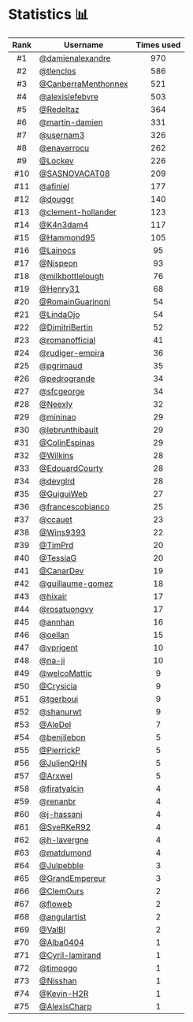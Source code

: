 # Statistics 📊

|Rank|Username|Times used|
:--------:|--------|:--------:|
|#1|[@damienalexandre](https://github.com/damienalexandre)|970|
|#2|[@tlenclos](https://github.com/tlenclos)|586|
|#3|[@CanberraMenthonnex](https://github.com/CanberraMenthonnex)|521|
|#4|[@alexislefebvre](https://github.com/alexislefebvre)|503|
|#5|[@Redeltaz](https://github.com/Redeltaz)|364|
|#6|[@martin-damien](https://github.com/martin-damien)|331|
|#7|[@usernam3](https://github.com/usernam3)|326|
|#8|[@enavarrocu](https://github.com/enavarrocu)|262|
|#9|[@Lockev](https://github.com/Lockev)|226|
|#10|[@SASNOVACAT08](https://github.com/SASNOVACAT08)|209|
|#11|[@afiniel](https://github.com/afiniel)|177|
|#12|[@douggr](https://github.com/douggr)|140|
|#13|[@clement-hollander](https://github.com/clement-hollander)|123|
|#14|[@K4n3dam4](https://github.com/K4n3dam4)|117|
|#15|[@Hammond95](https://github.com/Hammond95)|105|
|#16|[@Lainocs](https://github.com/Lainocs)|95|
|#17|[@Nispeon](https://github.com/Nispeon)|93|
|#18|[@milkbottlelough](https://github.com/milkbottlelough)|76|
|#19|[@Henry31](https://github.com/Henry31)|68|
|#20|[@RomainGuarinoni](https://github.com/RomainGuarinoni)|54|
|#21|[@LindaOjo](https://github.com/LindaOjo)|54|
|#22|[@DimitriBertin](https://github.com/DimitriBertin)|52|
|#23|[@romanofficial](https://github.com/romanofficial)|41|
|#24|[@rudiger-empira](https://github.com/rudiger-empira)|36|
|#25|[@pgrimaud](https://github.com/pgrimaud)|35|
|#26|[@pedrogrande](https://github.com/pedrogrande)|34|
|#27|[@sfcgeorge](https://github.com/sfcgeorge)|34|
|#28|[@Neexly](https://github.com/Neexly)|32|
|#29|[@mininao](https://github.com/mininao)|29|
|#30|[@lebrunthibault](https://github.com/lebrunthibault)|29|
|#31|[@ColinEspinas](https://github.com/ColinEspinas)|29|
|#32|[@Wilkins](https://github.com/Wilkins)|28|
|#33|[@EdouardCourty](https://github.com/EdouardCourty)|28|
|#34|[@devglrd](https://github.com/devglrd)|28|
|#35|[@GuiguiWeb](https://github.com/GuiguiWeb)|27|
|#36|[@francescobianco](https://github.com/francescobianco)|25|
|#37|[@ccauet](https://github.com/ccauet)|23|
|#38|[@Wins9393](https://github.com/Wins9393)|22|
|#39|[@TimPrd](https://github.com/TimPrd)|20|
|#40|[@TessiaG](https://github.com/TessiaG)|20|
|#41|[@CanarDev](https://github.com/CanarDev)|19|
|#42|[@guillaume-gomez](https://github.com/guillaume-gomez)|18|
|#43|[@hixair](https://github.com/hixair)|17|
|#44|[@rosatuongvy](https://github.com/rosatuongvy)|17|
|#45|[@annhan](https://github.com/annhan)|16|
|#46|[@oellan](https://github.com/oellan)|15|
|#47|[@vprigent](https://github.com/vprigent)|10|
|#48|[@na-ji](https://github.com/na-ji)|10|
|#49|[@welcoMattic](https://github.com/welcoMattic)|9|
|#50|[@Crysicia](https://github.com/Crysicia)|9|
|#51|[@tgerboui](https://github.com/tgerboui)|9|
|#52|[@shanurwt](https://github.com/shanurwt)|9|
|#53|[@AleDel](https://github.com/AleDel)|7|
|#54|[@benjilebon](https://github.com/benjilebon)|5|
|#55|[@PierrickP](https://github.com/PierrickP)|5|
|#56|[@JulienQHN](https://github.com/JulienQHN)|5|
|#57|[@Arxwel](https://github.com/Arxwel)|5|
|#58|[@firatyalcin](https://github.com/firatyalcin)|4|
|#59|[@renanbr](https://github.com/renanbr)|4|
|#60|[@j-hassani](https://github.com/j-hassani)|4|
|#61|[@SveRKeR92](https://github.com/SveRKeR92)|4|
|#62|[@h-lavergne](https://github.com/h-lavergne)|4|
|#63|[@matdumond](https://github.com/matdumond)|4|
|#64|[@Julpebble](https://github.com/Julpebble)|3|
|#65|[@GrandEmpereur](https://github.com/GrandEmpereur)|3|
|#66|[@ClemOurs](https://github.com/ClemOurs)|2|
|#67|[@floweb](https://github.com/floweb)|2|
|#68|[@angulartist](https://github.com/angulartist)|2|
|#69|[@ValBl](https://github.com/ValBl)|2|
|#70|[@Alba0404](https://github.com/Alba0404)|1|
|#71|[@Cyril-lamirand](https://github.com/Cyril-lamirand)|1|
|#72|[@timoogo](https://github.com/timoogo)|1|
|#73|[@Nisshan](https://github.com/Nisshan)|1|
|#74|[@Kevin-H2R](https://github.com/Kevin-H2R)|1|
|#75|[@AlexisCharp](https://github.com/AlexisCharp)|1|
